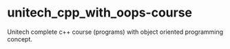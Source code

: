 # unitech_cpp_with_oops-course
Unitech complete c++ course (programs) with object oriented programming concept.
